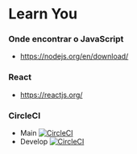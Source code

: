 # Learn You

### Onde encontrar o JavaScript
- https://nodejs.org/en/download/

### React
- https://reactjs.org/

### CircleCI
- Main
[![CircleCI](https://circleci.com/gh/elinaldosoft/maid-match/tree/main.svg?style=svg)](https://circleci.com/gh/elinaldosoft/maid-match/tree/main)
- Develop
[![CircleCI](https://circleci.com/gh/elinaldosoft/maid-match/tree/develop.svg?style=svg)](https://circleci.com/gh/elinaldosoft/maid-match/tree/develop)

